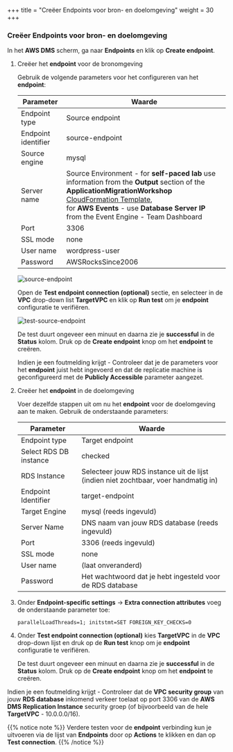 +++
title = "Creëer Endpoints voor bron- en doelomgeving"
weight = 30
+++


### Creëer Endpoints voor bron- en doelomgeving

In het **AWS DMS** scherm, ga naar **Endpoints** en klik op **Create endpoint**.

1. Creëer het **endpoint** voor de bronomgeving

    Gebruik de volgende parameters voor het configureren van het **endpoint**:

    | Parameter           | Waarde                                          |
    | ------------------- | ---------------------------------------------- |
    | Endpoint type       | Source endpoint                                |
    | Endpoint identifier | source-endpoint                                |
    | Source engine       | mysql                                          |
    | Server name         | Source Environment - for **self-paced lab** use information from the **Output** section of the **ApplicationMigrationWorkshop** <a href="https://us-west-2.console.aws.amazon.com/cloudformation/home?region=us-west-2#/" target="_blank">CloudFormation Template</a>, <br>for **AWS Events** - use **Database Server IP** from the Event Engine - Team Dashboard   |
    | Port                | 3306                                           |
    | SSL mode            | none                                           |
    | User name           | wordpress-user                                 |
    | Password            | AWSRocksSince2006                                   |

    ![source-endpoint](/db-mig/source-endpoint.png)

    Open de **Test endpoint connection (optional)** sectie, en selecteer in de **VPC** drop-down list **TargetVPC** en klik op **Run test** om je **endpoint** configuratie te verifiëren.

    ![test-source-endpoint](/db-mig/test-source-endpoint.png)

    De test duurt ongeveer een minuut en daarna zie je **successful** in de **Status** kolom. Druk op de **Create endpoint** knop om het **endpoint** te creëren.
    
    Indien je een foutmelding krijgt - Controleer dat je de parameters voor het **endpoint** juist hebt ingevoerd en dat de replicatie machine is geconfigureerd met de **Publicly Accessible** parameter aangezet.

2. Creëer het **endpoint** in de doelomgeving

    Voer dezelfde stappen uit om nu het **endpoint** voor de doelomgeving aan te maken. Gebruik de onderstaande parameters:

    | Parameter           | Waarde                                                 |
    | ------------------- | ----------------------------------------------------- |
    | Endpoint type       | Target endpoint                                       |
    | Select RDS DB instance | checked                                            |
    | RDS Instance        | Selecteer jouw RDS instance uit de lijst (indien niet zochtbaar, voer handmatig in)          |
    | Endpoint Identifier | target-endpoint                                       |
    | Target Engine       | mysql (reeds ingevuld)                                                |
    | Server Name         | DNS naam van jouw RDS database (reeds ingevuld)                             |
    | Port                | 3306     (reeds ingevuld)                                             |
    | SSL mode            | none                                                  |
    | User name           | (laat onveranderd)                                                 |
    | Password            | Het wachtwoord dat je hebt ingesteld voor de RDS database|


3. Onder **Endpoint-specific settings** -> **Extra connection attributes** voeg de onderstaande parameter toe:

    ```
    parallelLoadThreads=1; initstmt=SET FOREIGN_KEY_CHECKS=0
    ```

4. Onder **Test endpoint connection (optional)** kies **TargetVPC** in de **VPC** drop-down lijst en druk op de **Run test** knop om je **endpoint** configuratie te verifiëren.

    De test duurt ongeveer een minuut en daarna zie je **successful** in de **Status** kolom. Druk op de **Create endpoint** knop om het **endpoint** te creëren.

Indien je een foutmelding krijgt - Controleer dat de **VPC security group** van jouw **RDS database** inkomend verkeer toelaat op port 3306 van de **AWS DMS Replication Instance** security groep (of bijvoorbeeld van de hele **TargetVPC** - 10.0.0.0/16).

{{% notice note %}}
Verdere testen voor de **endpoint** verbinding kun je uitvoeren via de lijst van **Endpoints** door op **Actions** te klikken en dan op **Test connection**.
{{% /notice %}}
